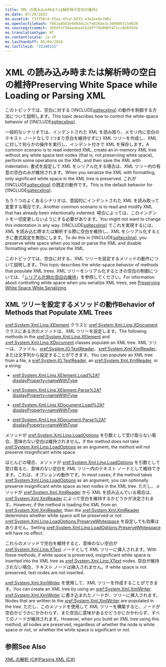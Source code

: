 ```yaml
---
title: XML の読み込み時または解析時の空白の維持1
ms.date: 07/20/2015
ms.assetid: f3ff58c4-55aa-4fcd-b933-e3a2ee6e706c
ms.openlocfilehash: f863a80d3e949ddc2cfe630ae3c309009315d020
ms.sourcegitcommit: 3d5d33f384eeba41b2dff79d096f47ccc8d8f03d
ms.translationtype: HT
ms.contentlocale: ja-JP
ms.lasthandoff: 05/04/2018
ms.locfileid: "33340152"
---
```

# <a name="preserving-white-space-while-loading-or-parsing-xml"></a><span data-ttu-id="79c4d-102">XML の読み込み時または解析時の空白の維持</span><span class="sxs-lookup"><span data-stu-id="79c4d-102">Preserving White Space while Loading or Parsing XML</span></span>
<span data-ttu-id="79c4d-103">このトピックでは、空白に対する [!INCLUDE[sqltecxlinq](~/includes/sqltecxlinq-md.md)] の動作を制御する方法について説明します。</span><span class="sxs-lookup"><span data-stu-id="79c4d-103">This topic describes how to control the white-space behavior of [!INCLUDE[sqltecxlinq](~/includes/sqltecxlinq-md.md)].</span></span>  
  
 <span data-ttu-id="79c4d-104">一般的なシナリオでは、インデントされた XML を読み取り、メモリ内に空白のテキスト ノードなしで (つまり空白を維持せずに) XML ツリーを作成し、XML に対して何らかの操作を実行し、インデント付きで XML を保存します。</span><span class="sxs-lookup"><span data-stu-id="79c4d-104">A common scenario is to read indented XML, create an in-memory XML tree without any white space text nodes (that is, not preserving white space), perform some operations on the XML, and then save the XML with indentation.</span></span> <span data-ttu-id="79c4d-105">書式を設定して XML をシリアル化する場合は、XML ツリー内の有意の空白のみが維持されます。</span><span class="sxs-lookup"><span data-stu-id="79c4d-105">When you serialize the XML with formatting, only significant white space in the XML tree is preserved.</span></span> <span data-ttu-id="79c4d-106">これが [!INCLUDE[sqltecxlinq](~/includes/sqltecxlinq-md.md)] の既定の動作です。</span><span class="sxs-lookup"><span data-stu-id="79c4d-106">This is the default behavior for [!INCLUDE[sqltecxlinq](~/includes/sqltecxlinq-md.md)].</span></span>  
  
 <span data-ttu-id="79c4d-107">もう 1 つのよくあるシナリオは、意図的にインデントされた XML を読み取って変更する場合です。</span><span class="sxs-lookup"><span data-stu-id="79c4d-107">Another common scenario is to read and modify XML that has already been intentionally indented.</span></span> <span data-ttu-id="79c4d-108">場合によっては、このインデントを一切変更しないようにする必要があります。</span><span class="sxs-lookup"><span data-stu-id="79c4d-108">You might not want to change this indentation in any way.</span></span> <span data-ttu-id="79c4d-109">[!INCLUDE[sqltecxlinq](~/includes/sqltecxlinq-md.md)] でこれを実現するには、XML を読み込む際または解析する際に空白を維持し、XML をシリアル化するときに書式設定を無効にします。</span><span class="sxs-lookup"><span data-stu-id="79c4d-109">To do this in [!INCLUDE[sqltecxlinq](~/includes/sqltecxlinq-md.md)], you preserve white space when you load or parse the XML and disable formatting when you serialize the XML.</span></span>  
  
 <span data-ttu-id="79c4d-110">このトピックでは、空白に対する、XML ツリーを設定するメソッドの動作について説明します。</span><span class="sxs-lookup"><span data-stu-id="79c4d-110">This topic describes the white-space behavior of methods that populate XML trees.</span></span> <span data-ttu-id="79c4d-111">XML ツリーをシリアル化するときの空白の制御については、「[シリアル化時の空白の維持](../../../../csharp/programming-guide/concepts/linq/preserving-white-space-while-serializing.md)」を参照してください。</span><span class="sxs-lookup"><span data-stu-id="79c4d-111">For information about controlling white space when you serialize XML trees, see [Preserving White Space While Serializing](../../../../csharp/programming-guide/concepts/linq/preserving-white-space-while-serializing.md).</span></span>  
  
## <a name="behavior-of-methods-that-populate-xml-trees"></a><span data-ttu-id="79c4d-112">XML ツリーを設定するメソッドの動作</span><span class="sxs-lookup"><span data-stu-id="79c4d-112">Behavior of Methods that Populate XML Trees</span></span>  
 <span data-ttu-id="79c4d-113"><xref:System.Xml.Linq.XElement> クラスと <xref:System.Xml.Linq.XDocument> クラスにある次のメソッドは、XML ツリーを設定します。</span><span class="sxs-lookup"><span data-stu-id="79c4d-113">The following methods in the <xref:System.Xml.Linq.XElement> and <xref:System.Xml.Linq.XDocument> classes populate an XML tree.</span></span> <span data-ttu-id="79c4d-114">XML ツリーは、ファイル、<xref:System.IO.TextReader>、<xref:System.Xml.XmlReader>、または文字列から設定することができます。</span><span class="sxs-lookup"><span data-stu-id="79c4d-114">You can populate an XML tree from a file, a <xref:System.IO.TextReader>, an <xref:System.Xml.XmlReader>, or a string:</span></span>  
  
-   <xref:System.Xml.Linq.XElement.Load%2A?displayProperty=nameWithType>  
  
-   <xref:System.Xml.Linq.XElement.Parse%2A?displayProperty=nameWithType>  
  
-   <xref:System.Xml.Linq.XDocument.Load%2A?displayProperty=nameWithType>  
  
-   <xref:System.Xml.Linq.XDocument.Parse%2A?displayProperty=nameWithType>  
  
 <span data-ttu-id="79c4d-115">メソッドが <xref:System.Xml.Linq.LoadOptions> を引数として受け取らない場合、意味のない空白は維持されません。</span><span class="sxs-lookup"><span data-stu-id="79c4d-115">If the method does not take <xref:System.Xml.Linq.LoadOptions> as an argument, the method will not preserve insignificant white space.</span></span>  
  
 <span data-ttu-id="79c4d-116">ほとんどの場合、メソッドが <xref:System.Xml.Linq.LoadOptions> を引数として受け取ると、意味のない空白を XML ツリー内のテキスト ノードとして維持できます。これは、オプションの動作です。</span><span class="sxs-lookup"><span data-stu-id="79c4d-116">In most cases, if the method takes <xref:System.Xml.Linq.LoadOptions> as an argument, you can optionally preserve insignificant white space as text nodes in the XML tree.</span></span> <span data-ttu-id="79c4d-117">ただし、メソッドが <xref:System.Xml.XmlReader> から XML を読み込んでいる場合は、<xref:System.Xml.XmlReader> によって空白を維持するかどうかが決定されます。</span><span class="sxs-lookup"><span data-stu-id="79c4d-117">However, if the method is loading the XML from an <xref:System.Xml.XmlReader>, then the <xref:System.Xml.XmlReader> determines whether white space will be preserved or not.</span></span> <span data-ttu-id="79c4d-118"><xref:System.Xml.Linq.LoadOptions.PreserveWhitespace> を設定しても効果はありません。</span><span class="sxs-lookup"><span data-stu-id="79c4d-118">Setting <xref:System.Xml.Linq.LoadOptions.PreserveWhitespace> will have no effect.</span></span>  
  
 <span data-ttu-id="79c4d-119">これらのメソッドで空白を維持すると、意味のない空白が <xref:System.Xml.Linq.XText> ノードとして XML ツリーに挿入されます。</span><span class="sxs-lookup"><span data-stu-id="79c4d-119">With these methods, if white space is preserved, insignificant white space is inserted into the XML tree as <xref:System.Xml.Linq.XText> nodes.</span></span> <span data-ttu-id="79c4d-120">空白が維持されない場合、テキスト ノードは挿入されません。</span><span class="sxs-lookup"><span data-stu-id="79c4d-120">If white space is not preserved, text nodes are not inserted.</span></span>  
  
 <span data-ttu-id="79c4d-121"><xref:System.Xml.XmlWriter> を使用して、XML ツリーを作成することができます。</span><span class="sxs-lookup"><span data-stu-id="79c4d-121">You can create an XML tree by using an <xref:System.Xml.XmlWriter>.</span></span> <span data-ttu-id="79c4d-122"><xref:System.Xml.XmlWriter> に書き込まれたノードが、ツリーに挿入されます。</span><span class="sxs-lookup"><span data-stu-id="79c4d-122">Nodes that are written to the <xref:System.Xml.XmlWriter> are populated in the tree.</span></span> <span data-ttu-id="79c4d-123">ただし、このメソッドを使用して XML ツリーを構築すると、ノードが空白かどうかにかかわらず、また空白に意味があるかどうかにかかわらず、すべてのノードが維持されます。</span><span class="sxs-lookup"><span data-stu-id="79c4d-123">However, when you build an XML tree using this method, all nodes are preserved, regardless of whether the node is white space or not, or whether the white space is significant or not.</span></span>  
  
## <a name="see-also"></a><span data-ttu-id="79c4d-124">参照</span><span class="sxs-lookup"><span data-stu-id="79c4d-124">See Also</span></span>  
 [<span data-ttu-id="79c4d-125">XML の解析 (C#)</span><span class="sxs-lookup"><span data-stu-id="79c4d-125">Parsing XML (C#)</span></span>](../../../../csharp/programming-guide/concepts/linq/parsing-xml.md)
